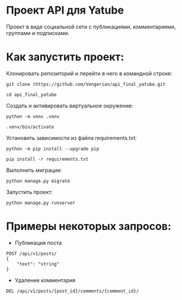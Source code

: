 # Проект API для Yatube
Проект в виде социальной сети с публикациями, комментариями, группами и подписками.

# Как запустить проект:

Клонировать репозиторий и перейти в него в командной строке:

```
git clone (https://github.com/Vengerian/api_final_yatube.git
```

```
cd api_final_yatube
```

Cоздать и активировать виртуальное окружение:

```
python -m venv .venv
```

```
.venv/bin/activate
```

Установить зависимости из файла requirements.txt:

```
python -m pip install --upgrade pip
```

```
pip install -r requirements.txt
```

Выполнить миграции:

```
python manage.py migrate
```

Запустить проект:

```
python manage.py runserver
```

# Примеры некоторых запросов:
- Публикация поста
```
POST /api/v1/posts/
{
    "text": "string"
}
```
- Удаление комментария

```
DEL /api/v1/posts/{post_id}/comments/{comment_id}/
```
